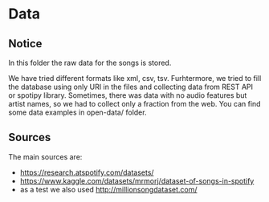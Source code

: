 # Data
## Notice
In this folder the raw data for the songs is stored.

We have tried different formats like xml, csv, tsv. Furhtermore, we tried to fill the database using only URI in the files and collecting data from REST API or spotipy library. Sometimes, there was data with no audio features but artist names, so we had to collect only a fraction from the web. You can find some data examples in open-data/ folder.

## Sources
The main sources are:
- https://research.atspotify.com/datasets/
- https://www.kaggle.com/datasets/mrmorj/dataset-of-songs-in-spotify
- as a test we also used http://millionsongdataset.com/